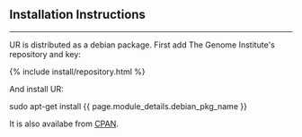 Installation Instructions
-------------------------

* * *

UR is distributed as a debian package.  First add The Genome Institute's repository and key:

{% include install/repository.html %}

And install UR:

<p class='terminal' markdown='1'>
sudo apt-get install {{ page.module_details.debian_pkg_name }}
</p>

It is also availabe from [CPAN](http://search.cpan.org/search?mode=all&query=UR).
